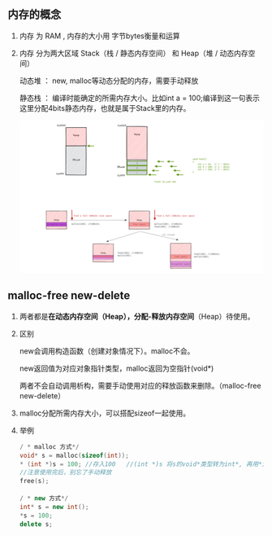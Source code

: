 ## 内存的概念

1. 内存 为 RAM , 内存的大小用 字节bytes衡量和运算

2. 内存 分为两大区域 Stack（栈 / 静态内存空间） 和 Heap（堆 / 动态内存空间）

   动态堆 ： new, malloc等动态分配的内存，需要手动释放

   静态栈 ： 编译时能确定的所需内存大小。比如int a = 100;编译到这一句表示这里分配4bits静态内存，也就是属于Stack里的内存。

   ![](images\\heap_stack.png)

## malloc-free  new-delete

1. 两者都是**在动态内存空间（Heap），分配-释放内存空间**（Heap）待使用。

2. 区别

   new会调用构造函数（创建对象情况下）。malloc不会。

   new返回值为对应对象指针类型，malloc返回为空指针(void*)

   两者不会自动调用析构，需要手动使用对应的释放函数来删除。（malloc-free  new-delete）

3. malloc分配所需内存大小，可以搭配sizeof一起使用。

4. 举例

   ```c++
   / * malloc 方式*/
   void* s = malloc(sizeof(int));
   * (int *)s = 100; //存入100   //(int *)s 将s的void*类型转为int*, 再用*对指针取值，然后将100赋值到该值。
   //注意使用完后，别忘了手动释放
   free(s);
   
   / * new 方式*/
   int* s = new int();
   *s = 100;
   delete s; 
   ```

   
